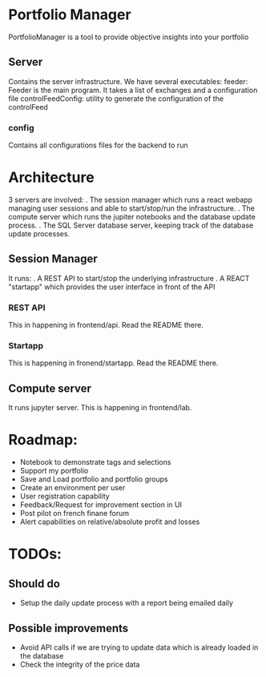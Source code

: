 # Portfolio Manager
PortfolioManager is a tool to provide objective insights into your portfolio
## Server
Contains the server infrastructure. We have several executables:
feeder: Feeder is the main program. It takes a list of exchanges and a configuration file
controlFeedConfig: utility to generate the configuration of the controlFeed
### config
Contains all configurations files for the backend to run

# Architecture
3 servers are involved:
. The session manager which runs a react webapp managing user sessions and able to start/stop/run the infrastructure.
. The compute server which runs the jupiter notebooks and the database update process.
. The SQL Server database server, keeping track of the database update processes.

## Session Manager
It runs:
. A REST API to start/stop the underlying infrastructure
. A REACT "startapp" which provides the user interface in front of the API
### REST API
This in happening in frontend/api. Read the README there.
### Startapp
This is happening in fronend/startapp. Read the README there.

## Compute server
It runs jupyter server.
This is happening in frontend/lab.


# Roadmap:
- Notebook to demonstrate tags and selections
- Support my portfolio
- Save and Load portfolio and portfolio groups
- Create an environment per user
- User registration capability
- Feedback/Request for improvement section in UI
- Post pilot on french finane forum
- Alert capabilities on relative/absolute profit and losses


# TODOs:

## Should do
- Setup the daily update process with a report being emailed daily 

## Possible improvements
- Avoid API calls if we are trying to update data which is already loaded in the database
- Check the integrity of the price data
